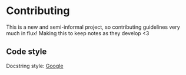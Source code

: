 # Contributing

This is a new and semi-informal project, so contributing guidelines very much in flux!
Making this to keep notes as they develop <3

## Code style

Docstring style: [Google](https://sphinxcontrib-napoleon.readthedocs.io/en/latest/example_google.html)

